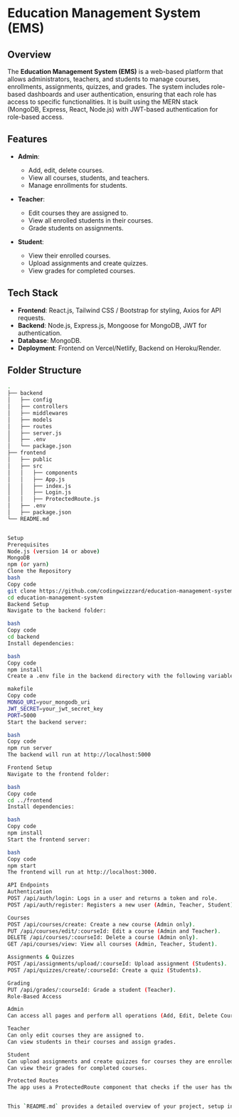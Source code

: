 # Education Management System (EMS)

## Overview

The **Education Management System (EMS)** is a web-based platform that allows administrators, teachers, and students to manage courses, enrollments, assignments, quizzes, and grades. The system includes role-based dashboards and user authentication, ensuring that each role has access to specific functionalities. It is built using the MERN stack (MongoDB, Express, React, Node.js) with JWT-based authentication for role-based access.

## Features

- **Admin**:
  - Add, edit, delete courses.
  - View all courses, students, and teachers.
  - Manage enrollments for students.
  
- **Teacher**:
  - Edit courses they are assigned to.
  - View all enrolled students in their courses.
  - Grade students on assignments.
  
- **Student**:
  - View their enrolled courses.
  - Upload assignments and create quizzes.
  - View grades for completed courses.

## Tech Stack

- **Frontend**: React.js, Tailwind CSS / Bootstrap for styling, Axios for API requests.
- **Backend**: Node.js, Express.js, Mongoose for MongoDB, JWT for authentication.
- **Database**: MongoDB.
- **Deployment**: Frontend on Vercel/Netlify, Backend on Heroku/Render.

## Folder Structure

```bash
.
├── backend
│   ├── config
│   ├── controllers
│   ├── middlewares
│   ├── models
│   ├── routes
│   ├── server.js
│   ├── .env
│   └── package.json
├── frontend
│   ├── public
│   ├── src
│   │   ├── components
│   │   ├── App.js
│   │   ├── index.js
│   │   ├── Login.js
│   │   ├── ProtectedRoute.js
│   ├── .env
│   ├── package.json
└── README.md


Setup
Prerequisites
Node.js (version 14 or above)
MongoDB
npm (or yarn)
Clone the Repository
bash
Copy code
git clone https://github.com/codingwizzzard/education-management-system.git
cd education-management-system
Backend Setup
Navigate to the backend folder:

bash
Copy code
cd backend
Install dependencies:

bash
Copy code
npm install
Create a .env file in the backend directory with the following variables:

makefile
Copy code
MONGO_URI=your_mongodb_uri
JWT_SECRET=your_jwt_secret_key
PORT=5000
Start the backend server:

bash
Copy code
npm run server
The backend will run at http://localhost:5000

Frontend Setup
Navigate to the frontend folder:

bash
Copy code
cd ../frontend
Install dependencies:

bash
Copy code
npm install
Start the frontend server:

bash
Copy code
npm start
The frontend will run at http://localhost:3000.

API Endpoints
Authentication
POST /api/auth/login: Logs in a user and returns a token and role.
POST /api/auth/register: Registers a new user (Admin, Teacher, Student).

Courses
POST /api/courses/create: Create a new course (Admin only).
PUT /api/courses/edit/:courseId: Edit a course (Admin and Teacher).
DELETE /api/courses/:courseId: Delete a course (Admin only).
GET /api/courses/view: View all courses (Admin, Teacher, Student).

Assignments & Quizzes
POST /api/assignments/upload/:courseId: Upload assignment (Students).
POST /api/quizzes/create/:courseId: Create a quiz (Students).

Grading
PUT /api/grades/:courseId: Grade a student (Teacher).
Role-Based Access

Admin
Can access all pages and perform all operations (Add, Edit, Delete Courses, View Enrollments, etc.).

Teacher
Can only edit courses they are assigned to.
Can view students in their courses and assign grades.

Student
Can upload assignments and create quizzes for courses they are enrolled in.
Can view their grades for completed courses.

Protected Routes
The app uses a ProtectedRoute component that checks if the user has the correct role before allowing access to specific routes.


This `README.md` provides a detailed overview of your project, setup instructions, API documentation, and role-based access. You can customize the content further as per your project needs. Let me know if you need any changes!
